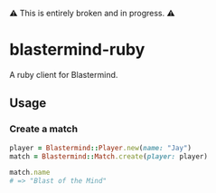 :warning: This is entirely broken and in progress. :warning:

# blastermind-ruby

A ruby client for Blastermind.

## Usage

### Create a match

```ruby
player = Blastermind::Player.new(name: "Jay")
match = Blastermind::Match.create(player: player)

match.name
# => "Blast of the Mind"
```
